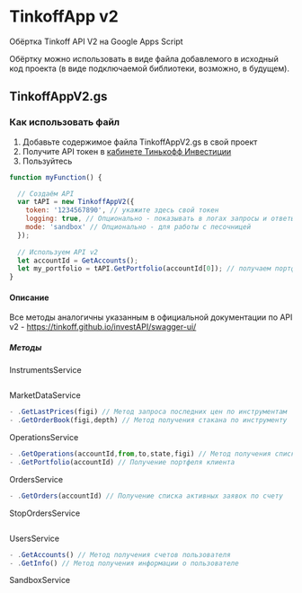 TinkoffApp v2
=============

Обёртка Tinkoff API V2 на Google Apps Script

Обёртку можно использовать в виде файла добавлемого в исходный код проекта (в виде подключаемой библиотеки, возможно, в будущем).

## TinkoffAppV2.gs

### Как использовать файл

1. Добавьте содержимое файла TinkoffAppV2.gs в свой проект
2. Получите API токен в [кабинете Тинькофф Инвестиции](https://www.tinkoff.ru/invest/)
3. Пользуйтесь
```javascript
function myFunction() {

  // Создаём API
  var tAPI = new TinkoffAppV2({
    token: '1234567890', // укажите здесь свой токен
    logging: true, // Опционально - показывать в логах запросы и ответы
    mode: 'sandbox' // Опционально - для работы с песочницей
  });
 
  // Используем API v2
  let accountId = GetAccounts();
  let my_portfolio = tAPI.GetPortfolio(accountId[0]); // получаем портфель по первому счету
}
```

#### Описание

Все методы аналогичны указанным в официальной документации по API v2 - https://tinkoff.github.io/investAPI/swagger-ui/

##### Методы

InstrumentsService
```javascript
```

MarketDataService
```javascript
- .GetLastPrices(figi) // Метод запроса последних цен по инструментам
- .GetOrderBook(figi,depth) // Метод получения стакана по инструменту
```

OperationsService
```javascript
- .GetOperations(accountId,from,to,state,figi) // Метод получения списка операций по счёту
- .GetPortfolio(accountId) // Получение портфеля клиента
```

OrdersService
```javascript
- .GetOrders(accountId) // Получение списка активных заявок по счету
```

StopOrdersService
```javascript
```

UsersService
```javascript
- .GetAccounts() // Метод получения счетов пользователя
- .GetInfo() // Метод получения информации о пользователе
```

SandboxService
```javascript
```
